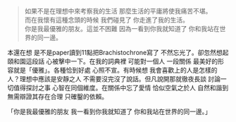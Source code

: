 >如果不是在理想中來考察我的生活 那麼生活的平庸將使我痛苦不堪。  
而在我懷有這種念頭的時候 我們碰見了 你走進了我的生活。  
你是我最優雅的朋友。這並不困難 因為一看到你我就知道了 你和我站在世界的同一邊。

本還在想 是不是paper讀到11點把Brachistochrone寫了 不然忘光了。卻忽然想起頤和園這段話 心被擊中一下。在我的詞典裡 可能對一個人 一段關係 最美好的形容就是「優雅」。各種恰到好處 心照不宣。有時候想 我會喜歡上的人是怎樣的人？理想中應該是安靜之人 不需要沒完沒了說話。但凡說開那就徹夜長談 討論一切值得探討之事 心智在同個維度。在關係中忘了愛情 恰似空氣之於人 自然和諧到無需辯證其存在合理 只確鑿的依賴。  

「你是我最優雅的朋友 我一看到你我就知道了 你和我站在世界的同一邊。」  
